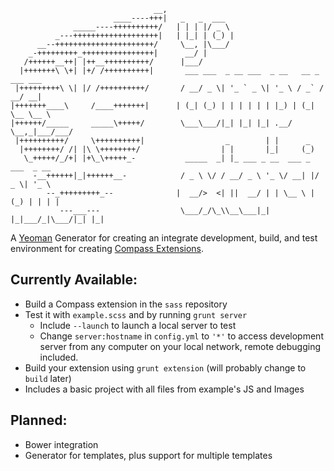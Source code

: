 ```
                                __,
                       ____----+++|   _   _  ___
              _____----++++++++++/   | | | |/ _ \
          _---+++++++++++++++++++|   | |_| | (_) |
      __--++++++++++++++++++++++/     \__, |\___/
    _-+++++++++_++++++++++++++++|      __/ |
   /++++++__++| |++__++++++++++/      |___/
  |+++++++\ \+| |+/ /++++++++++|       ___ ___  _ __ ___  _ __   __ _ ___ ___
 |+++++++++\ \| |/ /++++++++++/       / __/ _ \| '_ ` _ \| '_ \ / _` / __/ __|
|+++++++____\     /____+++++++|      | (_| (_) | | | | | | |_) | (_| \__ \__ \
|++++++/_____     _____\+++++/        \___\___/|_| |_| |_| .__/ \__,_|___/___/
 |++++++++++/     \++++++++++|                  _        | |      _
  |++++++++/ /| |\ \++++++++/                  | |       |_|     (_)
   \_+++++/_/+| |+\_\+++++_-           _____  _| |_ ___ _ __  ___ _  ___  _ __
     -__++++++|_|++++++__-            / _ \ \/ / __/ _ \ '_ \/ __| |/ _ \| '_ \
        --_+++++++++_--              |  __/>  <| ||  __/ | | \__ \ | (_) | | | |
           ---___---                  \___/_/\_\\__\___|_| |_|___/_|\___/|_| |_|
```
A [Yeoman](http://yeoman.io/) Generator for creating an integrate development, build, and test environment for creating [Compass Extensions](http://compass-style.org/help/tutorials/extensions/).


## Currently Available:

* Build a Compass extension in the `sass` repository
* Test it with `example.scss` and by running `grunt server`
  * Include `--launch` to launch a local server to test
  * Change `server:hostname` in `config.yml` to `'*'` to access development server from any computer on your local network, remote debugging included.
* Build your extension using `grunt extension` (will probably change to `build` later)
* Includes a basic project with all files from example's JS and Images

## Planned:

* Bower integration
* Generator for templates, plus support for multiple templates
